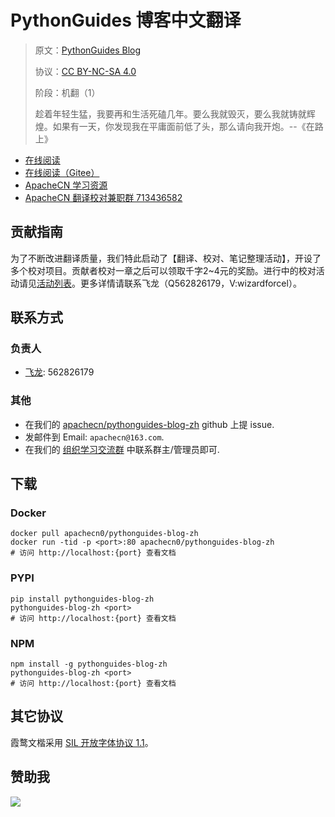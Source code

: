 <!--
    需要填充的占位符：
    
    README.md
    
        PythonGuides 博客中文翻译：文档中文名
        PythonGuides Blog：文档英文名
        https://pythonguides.com/：文档原始链接
        pygd：域名前缀
        飞龙：负责人名称
        wizardforcel：负责人 Github 用户名
        562826179：负责人 QQ
        pythonguides-blog-zh：ApacheCN 的 Github 仓库名称
        pythonguides-blog-zh：DockerHub 仓库名称
        pythonguides-blog-zh：PYPI 包名称
        pythonguides-blog-zh：NPM 包名称
    
    CNAME
    
        pygd：域名前缀

    index.html
    
        PythonGuides 博客中文翻译：文档中文名
        #0c40e3：显示颜色
        pythonguides-blog-zh：ApacheCN 的 Github 仓库名称

    asset/docsify-apachecn-footer.js
    
        pythonguides-blog-zh：ApacheCN 的 Github 仓库名称
-->

# PythonGuides 博客中文翻译

> 原文：[PythonGuides Blog](https://pythonguides.com/)
> 
> 协议：[CC BY-NC-SA 4.0](http://creativecommons.org/licenses/by-nc-sa/4.0/)
> 
> 阶段：机翻（1）
> 
> 趁着年轻生猛，我要再和生活死磕几年。要么我就毁灭，要么我就铸就辉煌。如果有一天，你发现我在平庸面前低了头，那么请向我开炮。--《在路上》

* [在线阅读](https://pygd.apachecn.org)
* [在线阅读（Gitee）](https://apachecn.gitee.io/doc-template/)
* [ApacheCN 学习资源](http://docs.apachecn.org/)
* [ApacheCN 翻译校对兼职群 713436582](https://jq.qq.com/?_wv=1027&k=VSNtgpjb)

## 贡献指南

为了不断改进翻译质量，我们特此启动了【翻译、校对、笔记整理活动】，开设了多个校对项目。贡献者校对一章之后可以领取千字2\~4元的奖励。进行中的校对活动请见[活动列表](https://home.apachecn.org/#/docs/activity/docs-activity)。更多详情请联系飞龙（Q562826179，V:wizardforcel）。

## 联系方式

### 负责人

* [飞龙](https://github.com/wizardforcel): 562826179

### 其他

*   在我们的 [apachecn/pythonguides-blog-zh](https://github.com/apachecn/pythonguides-blog-zh) github 上提 issue.
*   发邮件到 Email: `apachecn@163.com`.
*   在我们的 [组织学习交流群](https://www.apachecn.org/#/docs/join) 中联系群主/管理员即可.

## 下载

### Docker

```
docker pull apachecn0/pythonguides-blog-zh
docker run -tid -p <port>:80 apachecn0/pythonguides-blog-zh
# 访问 http://localhost:{port} 查看文档
```

### PYPI

```
pip install pythonguides-blog-zh
pythonguides-blog-zh <port>
# 访问 http://localhost:{port} 查看文档
```

### NPM

```
npm install -g pythonguides-blog-zh
pythonguides-blog-zh <port>
# 访问 http://localhost:{port} 查看文档
```

## 其它协议

霞鹜文楷采用 [SIL 开放字体协议 1.1](https://github.com/lxgw/LxgwWenKai/blob/main/SIL_Open_Font_License_1.1.txt)。

## 赞助我

![](https://img-blog.csdnimg.cn/20200112005920729.png)
